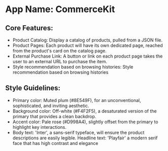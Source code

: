 # **App Name**: CommerceKit

## Core Features:

- Product Catalog: Display a catalog of products, pulled from a JSON file.
- Product Pages: Each product will have its own dedicated page, reached from the product's card on the catalog page.
- External Purchase Link: A button or link on each product page takes the user to an external URL to purchase the item.
- Style recommendation based on browsing histories: Style recommendation based on browsing histories

## Style Guidelines:

- Primary color: Muted plum (#8E549F), for an unconventional, sophisticated, and inviting aesthetic.
- Background color: Off-white (#F4F2F5), a desaturated version of the primary that provides a clean backdrop.
- Accent color: Pale rose (#D998A4), slightly offset from the primary to highlight key interactions.
- Body text: 'Inter', a sans-serif typeface, will ensure the product descriptions are easily legible. Headline text: 'Playfair' a modern serif face that has high contrast and elegance